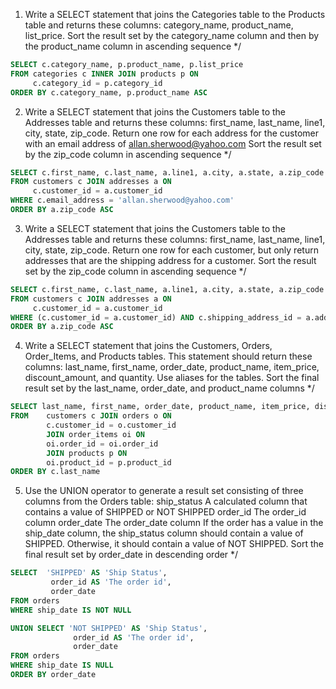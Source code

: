 1. Write a SELECT statement that joins the Categories table to the Products table and returns these columns: 
category_name, product_name, list_price.
Sort the result set by the category_name column and then by the product_name column in ascending sequence */

```sql
SELECT c.category_name, p.product_name, p.list_price
FROM categories c INNER JOIN products p ON
	 c.category_id = p.category_id
ORDER BY c.category_name, p.product_name ASC 
```

2. Write a SELECT statement that joins the Customers table to the Addresses table and returns these columns: 
first_name, last_name, line1, city, state, zip_code.
Return one row for each address for the customer with an email address of allan.sherwood@yahoo.com
Sort the result set by the zip_code column in ascending sequence */

```sql
SELECT c.first_name, c.last_name, a.line1, a.city, a.state, a.zip_code
FROM customers c JOIN addresses a ON 
	 c.customer_id = a.customer_id
WHERE c.email_address = 'allan.sherwood@yahoo.com'
ORDER BY a.zip_code ASC 
```

3. Write a SELECT statement that joins the Customers table to the Addresses table and returns these columns: 
first_name, last_name, line1, city, state, zip_code.
Return one row for each customer, but only return addresses that are the shipping address for a customer.
Sort the result set by the zip_code column in ascending sequence */

```sql
SELECT c.first_name, c.last_name, a.line1, a.city, a.state, a.zip_code
FROM customers c JOIN addresses a ON
	 c.customer_id = a.customer_id
WHERE (c.customer_id = a.customer_id) AND c.shipping_address_id = a.address_id
ORDER BY a.zip_code ASC 
```

4. Write a SELECT statement that joins the Customers, Orders, Order_Items, and Products tables. 
This statement should return these columns: last_name, first_name, order_date, product_name, item_price, discount_amount, and quantity.
Use aliases for the tables.
Sort the final result set by the last_name, order_date, and product_name columns */

```sql
SELECT last_name, first_name, order_date, product_name, item_price, discount_amount, quantity
FROM	customers c JOIN orders o ON 
		c.customer_id = o.customer_id 
        JOIN order_items oi ON
        oi.order_id = oi.order_id
        JOIN products p ON
        oi.product_id = p.product_id
ORDER BY c.last_name 
```

5. Use the UNION operator to generate a result set consisting of three columns from the Orders table: 
ship_status	A calculated column that contains a value of SHIPPED or NOT SHIPPED
order_id	The order_id column
order_date	The order_date column
If the order has a value in the ship_date column, the ship_status column should contain a value of SHIPPED. 
Otherwise, it should contain a value of NOT SHIPPED.
Sort the final result set by order_date in descending order */

```sql
SELECT  'SHIPPED' AS 'Ship Status',
         order_id AS 'The order id',
         order_date
FROM orders
WHERE ship_date IS NOT NULL 

UNION SELECT 'NOT SHIPPED' AS 'Ship Status',
              order_id AS 'The order id',
			  order_date
FROM orders
WHERE ship_date IS NULL
ORDER BY order_date
```



